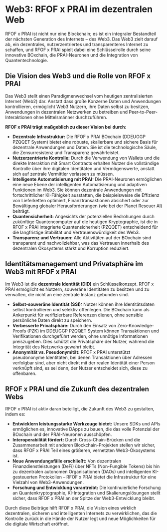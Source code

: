 # Web3: RFOF x PRAI im dezentralen Web

RFOF x PRAI ist nicht nur eine Blockchain; es ist ein integraler Bestandteil der nächsten Generation des Internets – des Web3. Das Web3 zielt darauf ab, ein dezentrales, nutzerzentriertes und transparenteres Internet zu schaffen, und RFOF x PRAI spielt dabei eine Schlüsselrolle durch seine innovative BOxchain, die PRAI-Neuronen und die Integration von Quantentechnologie.

## Die Vision des Web3 und die Rolle von RFOF x PRAI

Das Web3 stellt einen Paradigmenwechsel vom heutigen zentralisierten Internet (Web2) dar. Anstatt dass große Konzerne Daten und Anwendungen kontrollieren, ermöglicht Web3 Nutzern, ihre Daten selbst zu besitzen, Anwendungen in dezentralen Netzwerken zu betreiben und Peer-to-Peer-Interaktionen ohne Mittelsmänner durchzuführen.

**RFOF x PRAI trägt maßgeblich zu dieser Vision bei durch:**

* **Dezentrale Infrastruktur:** Die RFOF x PRAI BOxchain (DDEUGGP PZQQET System) bietet eine robuste, skalierbare und sichere Basis für dezentrale Anwendungen und Daten. Sie ist die technologische Säule, die Zensurresistenz und Transparenz gewährleistet.
* **Nutzerzentrierte Kontrolle:** Durch die Verwendung von Wallets und die direkte Interaktion mit Smart Contracts erhalten Nutzer die vollständige Kontrolle über ihre digitalen Identitäten und Vermögenswerte, anstatt sich auf zentrale Vermittler verlassen zu müssen.
* **Intelligente Automatisierung mit PRAI:** Die PRAI-Neuronen ermöglichen eine neue Ebene der intelligenten Automatisierung und adaptiven Funktionen im Web3. Sie können dezentrale Anwendungen mit fortschrittlicher KI-Fähigkeit ausstatten, die beispielsweise die Effizienz von Lieferketten optimiert, Finanztransaktionen absichert oder zur Bewältigung globaler Herausforderungen (wie bei der Planet Rescuer AI) beiträgt.
* **Quantensicherheit:** Angesichts der potenziellen Bedrohungen durch zukünftige Quantencomputer auf die heutigen Kryptographie, ist die in RFOF x PRAI integrierte Quantensicherheit (PZQQET) entscheidend für die langfristige Stabilität und Vertrauenswürdigkeit des Web3.
* **Transparenz und Vertrauen:** Alle Aktivitäten auf der BOxchain sind transparent und nachvollziehbar, was das Vertrauen innerhalb des dezentralen Ökosystems stärkt und Korruption reduziert.

## Identitätsmanagement und Privatsphäre im Web3 mit RFOF x PRAI

Im Web3 ist die **dezentrale Identität (DID)** ein Schlüsselkonzept. RFOF x PRAI ermöglicht es Nutzern, souveräne Identitäten zu besitzen und zu verwalten, die nicht an eine zentrale Instanz gebunden sind.

* **Selbst-souveräne Identität (SSI):** Nutzer können ihre Identitätsdaten selbst kontrollieren und selektiv offenlegen. Die BOxchain kann als Ankerpunkt für verifizierbare Referenzen dienen, ohne sensible persönliche Daten direkt zu speichern.
* **Verbesserte Privatsphäre:** Durch den Einsatz von Zero-Knowledge-Proofs (PZK) im DDEUGGP PZQQET System können Transaktionen und Verifikationen durchgeführt werden, ohne unnötige Informationen preiszugeben. Dies schützt die Privatsphäre der Nutzer, während die Integrität des Netzwerks gewahrt bleibt.
* **Anonymität vs. Pseudonymität:** RFOF x PRAI unterstützt pseudononyme Identitäten, bei denen Transaktionen über Adressen verfolgbar sind, aber nicht direkt mit der realen Identität einer Person verknüpft sind, es sei denn, der Nutzer entscheidet sich, diese zu offenbaren.

## RFOF x PRAI und die Zukunft des dezentralen Webs

RFOF x PRAI ist aktiv daran beteiligt, die Zukunft des Web3 zu gestalten, indem es:

* **Entwicklern leistungsstarke Werkzeuge bietet:** Unsere SDKs und APIs ermöglichen es, innovative DApps zu bauen, die das volle Potenzial der BOxchain und der PRAI-Neuronen ausschöpfen.
* **Interoperabilität fördert:** Durch Cross-Chain-Brücken und die Zusammenarbeit mit anderen Blockchain-Projekten stellen wir sicher, dass RFOF x PRAI Teil eines größeren, vernetzten Web3-Ökosystems ist.
* **Neue Anwendungsfälle erschließt:** Von dezentralen Finanzdienstleistungen (DeFi) über NFTs (Non-Fungible Tokens) bis hin zu dezentralen autonomen Organisationen (DAOs) und intelligenten KI-gesteuerten Protokollen – RFOF x PRAI bietet die Infrastruktur für eine Vielzahl von Web3-Anwendungen.
* **Forschung und Entwicklung vorantreibt:** Die kontinuierliche Forschung an Quantenkryptographie, KI-Integration und Skalierungslösungen stellt sicher, dass RFOF x PRAI an der Spitze der Web3-Entwicklung bleibt.

Durch diese Beiträge hilft RFOF x PRAI, die Vision eines wirklich dezentralen, sicheren und intelligenten Internets zu verwirklichen, das die Kontrolle zurück in die Hände der Nutzer legt und neue Möglichkeiten für die digitale Wirtschaft eröffnet.
